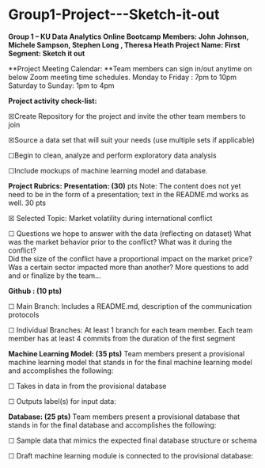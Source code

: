 # Group1-Project---Sketch-it-out
**Group 1 – KU Data Analytics Online Bootcamp
Members: John Johnson,  Michele Sampson, Stephen Long , Theresa Heath
Project Name: First Segment: Sketch it out**

**Project Meeting Calendar: **Team members can sign in/out anytime on below Zoom meeting time schedules. 
Monday to Friday : 7pm to 10pm 
Saturday to Sunday: 1pm to 4pm

**Project activity check-list:**

☒Create Repository for the project and invite the other team members to join

☒Source a data set that will suit your needs (use multiple sets if applicable)

☐Begin to clean, analyze and perform exploratory data analysis 

☐Include mockups of machine learning model and database.

**Project Rubrics:**
**Presentation: (30)** pts Note: The content does not yet need to be in the form of a presentation; text in the README.md works as well. 30 pts

☒ Selected Topic: Market volatility during international conflict

☐ Questions we hope to answer with the data (reflecting on dataset)
	What was the market behavior prior to the conflict? 
	What was it during the conflict?  
	Did the size of the conflict have a proportional impact on the market price?
	Was a certain sector impacted more than another?
             More questions to add and or finalize by the team…

**Github :  (10 pts)**

☐ Main Branch: Includes a README.md, description of the communication protocols

☐ Individual Branches: At least 1 branch for each team member. Each team member has at least 4 commits from the duration of the first segment

**Machine Learning Model: (35 pts)** Team members present a provisional machine learning model that stands in for the final machine learning model and accomplishes the following: 

☐ Takes in data in from the provisional database

☐ Outputs label(s) for input data: 

**Database: (25 pts)**  Team members present a provisional database that stands in for the final database and accomplishes the following:

☐ Sample data that mimics the expected final database structure or schema 

☐ Draft machine learning module is connected to the provisional database:	
